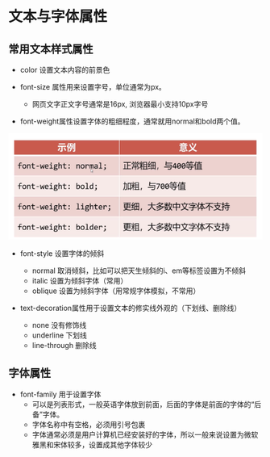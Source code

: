 # 文本与字体属性

## 常用文本样式属性

- color 设置文本内容的前景色

- font-size 属性用来设置字号，单位通常为px。
  - 网页文字正文字号通常是16px, 浏览器最小支持10px字号

- font-weight属性设置字体的粗细程度，通常就用normal和bold两个值。

![font weight](./fontweight.PNG)

- font-style 设置字体的倾斜
  - normal 取消倾斜，比如可以把天生倾斜的i、em等标签设置为不倾斜
  - italic 设置为倾斜字体（常用）
  - oblique 设置为倾斜字体（用常规字体模拟，不常用）

- text-decoration属性用于设置文本的修实线外观的（下划线、删除线）
  - none 没有修饰线
  - underline 下划线
  - line-through 删除线

## 字体属性

- font-family 用于设置字体
  - 可以是列表形式，一般英语字体放到前面，后面的字体是前面的字体的“后备”字体。
  - 字体名称中有空格，必须用引号包裹
  - 字体通常必须是用户计算机已经安装好的字体，所以一般来说设置为微软雅黑和宋体较多，设置成其他字体较少
